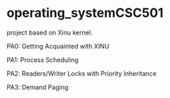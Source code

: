 # operating_systemCSC501

project based on Xinu kernel.

PA0: Getting Acquainted with XINU

PA1: Process Scheduling

PA2: Readers/Writer Locks with Priority Inheritance

PA3: Demand Paging

